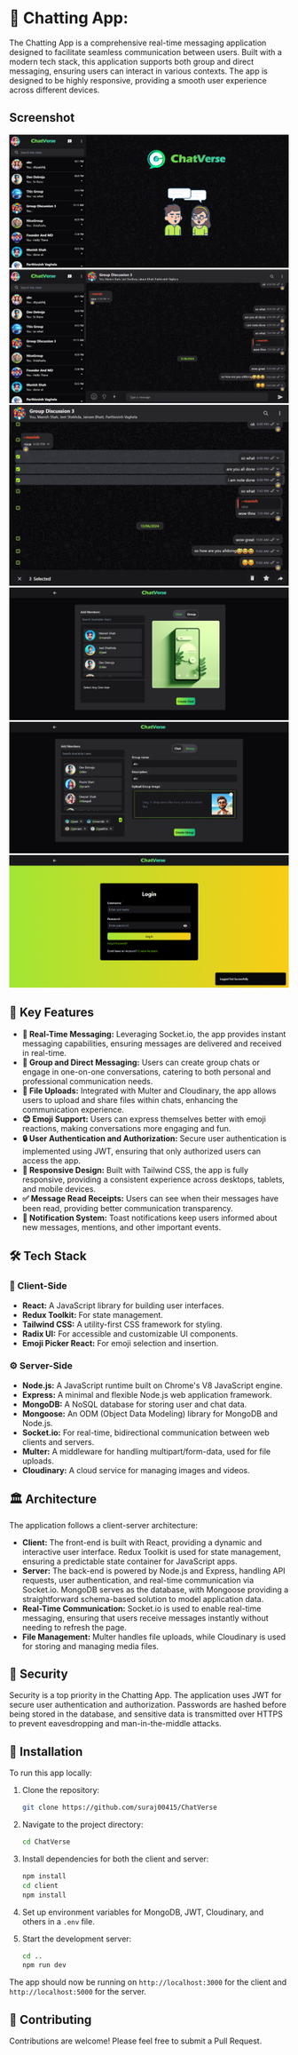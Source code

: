 
# 💬 Chatting App:

The Chatting App is a comprehensive real-time messaging application designed to facilitate seamless communication between users. Built with a modern tech stack, this application supports both group and direct messaging, ensuring users can interact in various contexts. The app is designed to be highly responsive, providing a smooth user experience across different devices.
## Screenshot

![Chatting App Screenshot](./screenshots/a.png?raw=true)
![Chatting App Screenshot](./screenshots/b.png?raw=true)
![Chatting App Screenshot](./screenshots/c.png?raw=true)
![Chatting App Screenshot](./screenshots/d.png?raw=true)
![Chatting App Screenshot](./screenshots/e.png?raw=true)
![Chatting App Screenshot](./screenshots/f.png?raw=true)


## 🌟 Key Features

- **💬 Real-Time Messaging:** Leveraging Socket.io, the app provides instant messaging capabilities, ensuring messages are delivered and received in real-time.
- **👥 Group and Direct Messaging:** Users can create group chats or engage in one-on-one conversations, catering to both personal and professional communication needs.
- **📁 File Uploads:** Integrated with Multer and Cloudinary, the app allows users to upload and share files within chats, enhancing the communication experience.
- **😊 Emoji Support:** Users can express themselves better with emoji reactions, making conversations more engaging and fun.
- **🔒 User Authentication and Authorization:** Secure user authentication is implemented using JWT, ensuring that only authorized users can access the app.
- **📱 Responsive Design:** Built with Tailwind CSS, the app is fully responsive, providing a consistent experience across desktops, tablets, and mobile devices.
- **✅ Message Read Receipts:** Users can see when their messages have been read, providing better communication transparency.
- **🔔 Notification System:** Toast notifications keep users informed about new messages, mentions, and other important events.

## 🛠️ Tech Stack

### 🎨 Client-Side
- **React:** A JavaScript library for building user interfaces.
- **Redux Toolkit:** For state management.
- **Tailwind CSS:** A utility-first CSS framework for styling.
- **Radix UI:** For accessible and customizable UI components.
- **Emoji Picker React:** For emoji selection and insertion.

### ⚙️ Server-Side
- **Node.js:** A JavaScript runtime built on Chrome's V8 JavaScript engine.
- **Express:** A minimal and flexible Node.js web application framework.
- **MongoDB:** A NoSQL database for storing user and chat data.
- **Mongoose:** An ODM (Object Data Modeling) library for MongoDB and Node.js.
- **Socket.io:** For real-time, bidirectional communication between web clients and servers.
- **Multer:** A middleware for handling multipart/form-data, used for file uploads.
- **Cloudinary:** A cloud service for managing images and videos.

## 🏛️ Architecture

The application follows a client-server architecture:

- **Client:** The front-end is built with React, providing a dynamic and interactive user interface. Redux Toolkit is used for state management, ensuring a predictable state container for JavaScript apps.
- **Server:** The back-end is powered by Node.js and Express, handling API requests, user authentication, and real-time communication via Socket.io. MongoDB serves as the database, with Mongoose providing a straightforward schema-based solution to model application data.
- **Real-Time Communication:** Socket.io is used to enable real-time messaging, ensuring that users receive messages instantly without needing to refresh the page.
- **File Management:** Multer handles file uploads, while Cloudinary is used for storing and managing media files.

## 🔐 Security

Security is a top priority in the Chatting App. The application uses JWT for secure user authentication and authorization. Passwords are hashed before being stored in the database, and sensitive data is transmitted over HTTPS to prevent eavesdropping and man-in-the-middle attacks.

## 🚀 Installation

To run this app locally:

1. Clone the repository:
   ```bash
   git clone https://github.com/suraj00415/ChatVerse
   ```

2. Navigate to the project directory:
   ```bash
   cd ChatVerse
   ```

3. Install dependencies for both the client and server:
   ```bash
   npm install
   cd client
   npm install
   ```

4. Set up environment variables for MongoDB, JWT, Cloudinary, and others in a `.env` file.

5. Start the development server:
   ```bash
   cd ..
   npm run dev
   ```

The app should now be running on `http://localhost:3000` for the client and `http://localhost:5000` for the server.

## 🤝 Contributing

Contributions are welcome! Please feel free to submit a Pull Request.
